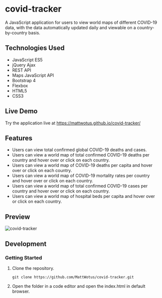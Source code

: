 # covid-tracker

A JavaScript application for users to view world maps of different COVID-19 data, with the data automatically updated daily and viewable on a country-by-country basis.

## Technologies Used

- JavaScript ES5
- jQuery Ajax
- REST API
- Maps JavaScript API
- Bootstrap 4
- Flexbox
- HTML5
- CSS3

## Live Demo

Try the application live at https://mattwotus.github.io/covid-tracker/

## Features

- Users can view total confirmed global COVID-19 deaths and cases. 
- Users can view a world map of total confirmed COVID-19 deaths per country and hover over or click on each country.
- Users can view a world map of COVID-19 deaths per capita and hover over or click on each country.
- Users can view a world map of COVID-19 mortality rates per country and hover over or click on each country.
- Users can view a world map of total confirmed COVID-19 cases per country and hover over or click on each country.
- Users can view a world map of hospital beds per capita and hover over or click on each country.

## Preview

![covid-tracker](assets/covid-tracker.gif)

## Development

### Getting Started

1. Clone the repository.

   ```
   git clone https://github.com/MattWotus/covid-tracker.git
   ```
   
2. Open the folder in a code editor and open the index.html in default browser.
